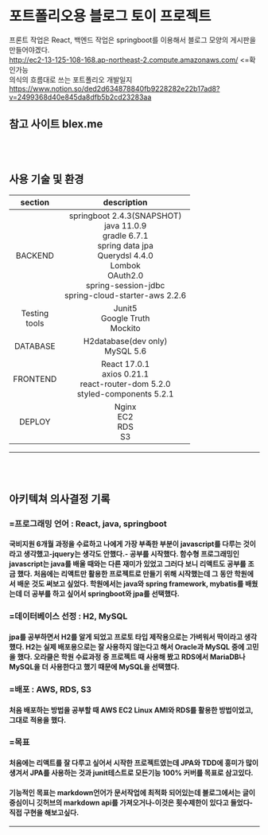 # 포트폴리오용 블로그 토이 프로젝트

프론트 작업은 React, 백엔드 작업은 springboot를 이용해서 블로그 모양의 게시판을 만들어야겠다. <br/>
http://ec2-13-125-108-168.ap-northeast-2.compute.amazonaws.com/ <=확인가능<br/>
의식의 흐름대로 쓰는 포트폴리오 개발일지<br/>
https://www.notion.so/ded2d634878840fb9228282e22b17ad8?v=2499368d40e845da8dfb5b2cd23283aa

참고 사이트 blex.me  
---
<br/>
<br/>

## 사용 기술 및 환경
|section|description|
|:--:|:--:|
|BACKEND|springboot 2.4.3(SNAPSHOT)<br/>java 11.0.9<br/>gradle 6.7.1<br/>spring data jpa<br/>Querydsl 4.4.0<br/>Lombok<br/>OAuth2.0<br/>spring-session-jdbc<br/>spring-cloud-starter-aws 2.2.6|
|Testing<br/>tools|Junit5<br/>Google Truth<br/>Mockito
|DATABASE| H2database(dev only)<br/>MySQL 5.6|
|FRONTEND| React 17.0.1<br/>axios 0.21.1<br>react-router-dom 5.2.0<br/>styled-components 5.2.1|
|DEPLOY|Nginx<br/>EC2<br/>RDS<br/>S3|
---
<br/><br/>

## 아키텍쳐 의사결정 기록
### =프로그래밍 언어 : React, java, springboot
#### 국비지원 6개월 과정을 수료하고 나에게 가장 부족한 부분이 javascript를 다루는 것이라고 생각했고-jquery는 생각도 안했다.- 공부를 시작했다. 함수형 프로그래밍인 javascript는 java를 배울 때와는 다른 재미가 있었고 그러다 보니 리액트도 공부를 조금 했다. 처음에는 리액트만 활용한 프로젝트로 만들기 위해 시작했는데 그 동안 학원에서 배운 것도 써보고 싶었다. 학원에서는 java와 spring framework, mybatis를 배웠는데 더 공부를 하고 싶어서 springboot와 jpa를 선택했다.

### =데이터베이스 선정 : H2, MySQL
#### jpa를 공부하면서 H2를 알게 되었고 프로토 타입 제작용으로는 가벼워서 딱이라고 생각했다. H2는 실제 배포용으로는 잘 사용하지 않는다고 해서 Oracle과 MySQL 중에 고민을 했다. 오라클은 학원 수료과정 중 프로젝트 때 사용해 봤고 RDS에서 MariaDB나 MySQL을 더 사용한다고 했기 때문에 MySQL을 선택했다.

### =배포 : AWS, RDS, S3
#### 처음 배포하는 방법을 공부할 때 AWS EC2 Linux AMI와 RDS를 활용한 방법이었고, 그대로 적용을 했다. 


### =목표
#### 처음에는 리액트를 잘 다루고 싶어서 시작한 프로젝트였는데 JPA와 TDD에 흥미가 많이 생겨서 JPA를 사용하는 것과 junit테스트로 모든기능 100% 커버를 목표로 삼고있다.
#### 기능적인 목표는 markdown언어가 문서작업에 최적화 되어있는데 블로그에서는 글이 중심이니 깃허브의 markdown api를 가져오거나-이것은 횟수제한이 있다고 들었다- 직접 구현을 해보고싶다.
---

